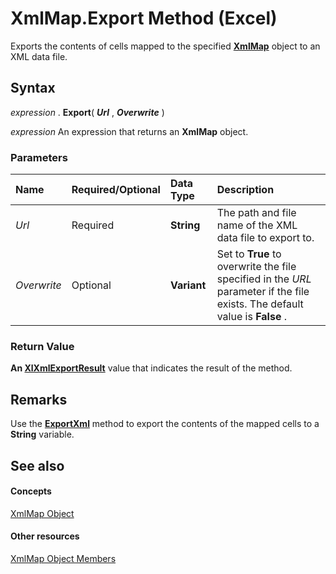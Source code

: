 
# XmlMap.Export Method (Excel)

Exports the contents of cells mapped to the specified  **[XmlMap](39b0823f-0068-d8df-e4e1-ca62b55d58f5.md)** object to an XML data file.


## Syntax

 _expression_ . **Export**( **_Url_** , **_Overwrite_** )

 _expression_ An expression that returns an **XmlMap** object.


### Parameters



|**Name**|**Required/Optional**|**Data Type**|**Description**|
|:-----|:-----|:-----|:-----|
| _Url_|Required| **String**|The path and file name of the XML data file to export to.|
| _Overwrite_|Optional| **Variant**|Set to  **True** to overwrite the file specified in the _URL_ parameter if the file exists. The default value is **False** .|

### Return Value

 **An [XlXmlExportResult](0795a88c-41d0-8566-f644-2a886e451451.md)** value that indicates the result of the method.


## Remarks

Use the  **[ExportXml](ffb4e656-157e-e5f3-1ddd-314172ba5839.md)** method to export the contents of the mapped cells to a **String** variable.


## See also


#### Concepts


[XmlMap Object](39b0823f-0068-d8df-e4e1-ca62b55d58f5.md)
#### Other resources


[XmlMap Object Members](b6654149-ac1b-d570-0722-b49bf58f2a53.md)
